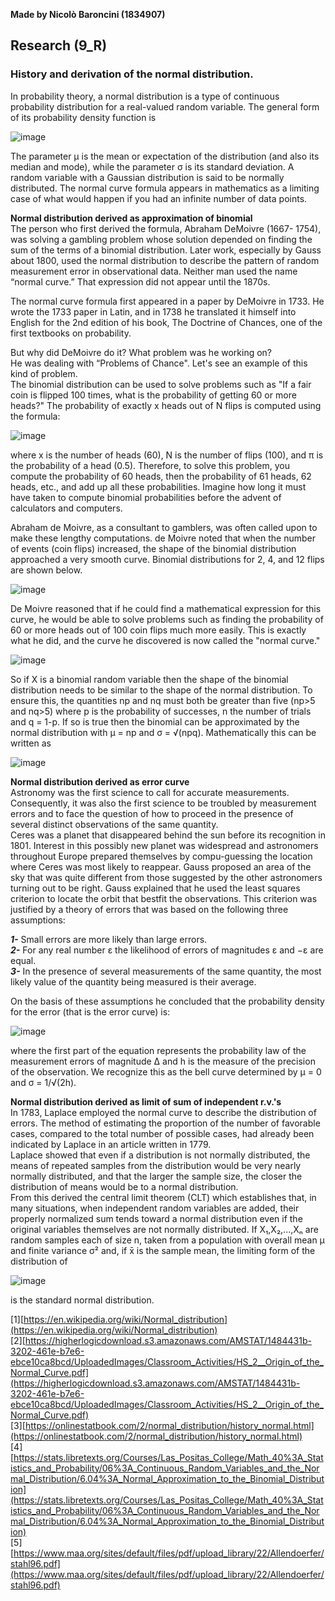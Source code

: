 **Made by Nicolò Baroncini (1834907)**

## Research (9_R)
### History and derivation of the normal distribution.

In probability theory, a normal distribution is a type of continuous probability distribution for a real-valued random variable. The general form of its probability density function is

![image](https://user-images.githubusercontent.com/78324346/140704520-ff0d4191-ed83-4f22-a865-5f8be09a5b4a.png)

The parameter μ is the mean or expectation of the distribution (and also its median and mode), while the parameter σ is its standard deviation. A random variable with a Gaussian distribution is said to be normally distributed. The normal curve formula appears in mathematics as a limiting case of what would happen if you had an
infinite number of data points.

**Normal distribution derived as approximation of binomial** \
The person who first derived the formula, Abraham DeMoivre (1667- 1754), was solving a gambling problem whose solution depended on finding the sum of the terms of a binomial distribution. Later work, especially by Gauss about 1800, used the normal distribution to describe the pattern of random measurement error in observational data. Neither man used the name “normal curve.” That expression did not appear until the 1870s. 

The normal curve formula first appeared in a paper by DeMoivre in 1733. He wrote the 1733 paper in Latin, and in 1738 he translated it himself into English for the 2nd edition of his book, The Doctrine of Chances, one of the first textbooks on probability.

But why did DeMoivre do it? What problem was he working on? \
He was dealing with “Problems of Chance". Let's see an example of this kind of problem. \
The binomial distribution can be used to solve problems such as "If a fair coin is flipped 100 times, what is the probability of getting 60 or more heads?" The probability of exactly x heads out of N flips is computed using the formula:

![image](https://user-images.githubusercontent.com/78324346/140710647-5c7e1e03-bc6d-42ee-b299-e73413a32dc7.png)

where x is the number of heads (60), N is the number of flips (100), and π is the probability of a head (0.5). Therefore, to solve this problem, you compute the probability of 60 heads, then the probability of 61 heads, 62 heads, etc., and add up all these probabilities. Imagine how long it must have taken to compute binomial probabilities before the advent of calculators and computers.

Abraham de Moivre, as a consultant to gamblers, was often called upon to make these lengthy computations. de Moivre noted that when the number of events (coin flips) increased, the shape of the binomial distribution approached a very smooth curve. Binomial distributions for 2, 4, and 12 flips are shown below.

![image](https://user-images.githubusercontent.com/78324346/140710893-e35a66dc-0af0-4624-8995-572a130f9b64.png)

De Moivre reasoned that if he could find a mathematical expression for this curve, he would be able to solve problems such as finding the probability of 60 or more heads out of 100 coin flips much more easily. This is exactly what he did, and the curve he discovered is now called the "normal curve."

![image](https://user-images.githubusercontent.com/78324346/140711747-ca1b8546-2afb-41bb-95d5-d87c3e5d12e2.png)

So if X is a binomial random variable then the shape of the binomial distribution needs to be similar to the shape of the normal distribution. To ensure this, the quantities np and nq must both be greater than five (np>5  and nq>5) where p is the probability of successes, n the number of trials and q = 1-p. If so is true then the binomial can be approximated by the normal distribution with μ = np and σ = √(npq).
Mathematically this can be written as 

![image](https://user-images.githubusercontent.com/78324346/140719450-14694fe8-435c-415f-abd6-f770496dd3af.png)

**Normal distribution derived as error curve**\
Astronomy was the first science to call for accurate measurements. Consequently, it
was also the first science to be troubled by measurement errors and to face the question
of how to proceed in the presence of several distinct observations of the same quantity. \
Ceres was a planet that disappeared behind the sun before its recognition in 1801. Interest in this possibly new planet was widespread and astronomers throughout Europe prepared themselves by compu-guessing the location where Ceres was most likely to reappear. Gauss proposed an area of the sky that was quite different from those suggested by the other astronomers turning out to be right. Gauss explained that he used the least squares criterion to locate the orbit that bestfit the observations. This criterion was justified by a theory of errors that was based on the following three assumptions:

***1-*** Small errors are more likely than large errors. \
***2-*** For any real number ε the likelihood of errors of magnitudes ε and −ε are equal. \
***3-*** In the presence of several measurements of the same quantity, the most likely value of the quantity being measured is their average. 

On the basis of these assumptions he concluded that the probability density for the error (that is the error curve) is:

![image](https://user-images.githubusercontent.com/78324346/140717493-b82e568c-edd1-4707-a1ed-85e8cf09d6ee.png)

where the first part of the equation represents the probability law of the measurement errors of magnitude Δ and h is the measure of the precision of the observation. We recognize this as the bell curve determined by μ = 0 and σ = 1/√(2h).

**Normal distribution derived as limit of sum of independent r.v.'s**\
In 1783, Laplace employed the normal curve to describe the distribution of errors. The method of estimating the proportion of the number of favorable cases, compared to the total number of possible cases, had already been indicated by Laplace in an article written in 1779.\
Laplace showed that even if a distribution is not normally distributed, the means of repeated samples from the distribution would be very nearly normally distributed, and that the larger the sample size, the closer the distribution of means would be to a normal distribution. \
From this derived the central limit theorem (CLT) which establishes that, in many situations, when independent random variables are added, their properly normalized sum tends toward a normal distribution even if the original variables themselves are not normally distributed. If X₁,X₂,...,Xₙ are random samples each of size n, taken from a population with overall mean μ and finite variance σ² and, if x̄ is the sample mean, the limiting form of the distribution of

![image](https://user-images.githubusercontent.com/78324346/140721408-058e7892-6388-468a-ab85-9a78f3db38ae.png)

is the standard normal distribution.

[1][https://en.wikipedia.org/wiki/Normal_distribution](https://en.wikipedia.org/wiki/Normal_distribution) \
[2][https://higherlogicdownload.s3.amazonaws.com/AMSTAT/1484431b-3202-461e-b7e6-ebce10ca8bcd/UploadedImages/Classroom_Activities/HS_2__Origin_of_the_Normal_Curve.pdf](https://higherlogicdownload.s3.amazonaws.com/AMSTAT/1484431b-3202-461e-b7e6-ebce10ca8bcd/UploadedImages/Classroom_Activities/HS_2__Origin_of_the_Normal_Curve.pdf) \
[3][https://onlinestatbook.com/2/normal_distribution/history_normal.html](https://onlinestatbook.com/2/normal_distribution/history_normal.html) \
[4][https://stats.libretexts.org/Courses/Las_Positas_College/Math_40%3A_Statistics_and_Probability/06%3A_Continuous_Random_Variables_and_the_Normal_Distribution/6.04%3A_Normal_Approximation_to_the_Binomial_Distribution](https://stats.libretexts.org/Courses/Las_Positas_College/Math_40%3A_Statistics_and_Probability/06%3A_Continuous_Random_Variables_and_the_Normal_Distribution/6.04%3A_Normal_Approximation_to_the_Binomial_Distribution) \
[5][https://www.maa.org/sites/default/files/pdf/upload_library/22/Allendoerfer/stahl96.pdf](https://www.maa.org/sites/default/files/pdf/upload_library/22/Allendoerfer/stahl96.pdf)
